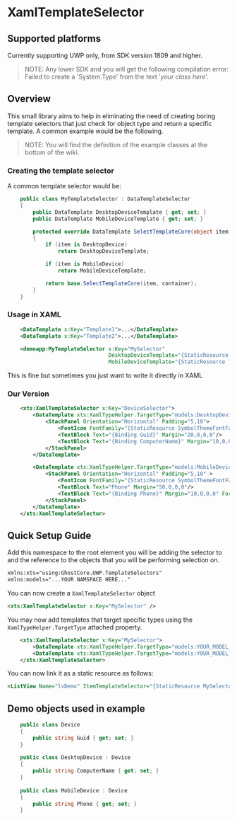 # XamlTemplateSelector

## Supported platforms

Currently supporting UWP only, from SDK version 1809 and higher.
> NOTE: Any lower SDK and you will get the following compilation error:
>       Failed to create a 'System.Type' from the text '*your class here*'.

## Overview

This small library aims to help in eliminating the need of creating boring template selectors that just check for object type and return a specific template. A common example would be the following.

> NOTE: You will find the definition of the example classes at the bottom of the wiki.

### Creating the template selector

A common template selector would be: 

```csharp
    public class MyTemplateSelector : DataTemplateSelector
    {
        public DataTemplate DesktopDeviceTemplate { get; set; }
        public DataTemplate MobileDeviceTemplate { get; set; }

        protected override DataTemplate SelectTemplateCore(object item, DependencyObject container)
        {
            if (item is DesktopDevice)
                return DesktopDeviceTemplate;

            if (item is MobileDevice)
                return MobileDeviceTemplate;

            return base.SelectTemplateCore(item, container);
        }
    }
```

### Usage in XAML
```xml
    <DataTemplate x:Key="Template1">...</DataTemplate>
    <DataTemplate x:Key="Template2">...</DataTemplate>

    <demoapp:MyTemplateSelector x:Key="MySelector" 
                                DesktopDeviceTemplate="{StaticResource Template1}"
                                MobileDeviceTemplate="{StaticResource Template1}"/>
```

This is fine but sometimes you just want to write it directly in XAML

### Our Version
```xml
    <xts:XamlTemplateSelector x:Key="DeviceSelector">
        <DataTemplate xts:XamlTypeHelper.TargetType="models:DesktopDevice">
            <StackPanel Orientation="Horizontal" Padding="5,10">
                <FontIcon FontFamily="{StaticResource SymbolThemeFontFamily}" Glyph="&#xEC77;"/>
                <TextBlock Text="{Binding Guid}" Margin="20,0,0,0"/>
                <TextBlock Text="{Binding ComputerName}" Margin="10,0,0,0"/>
            </StackPanel>
        </DataTemplate>

        <DataTemplate xts:XamlTypeHelper.TargetType="models:MobileDevice">
            <StackPanel Orientation="Horizontal" Padding="5,10" >
                <FontIcon FontFamily="{StaticResource SymbolThemeFontFamily}" Glyph="&#xE8CC;"/>
                <TextBlock Text="Phone" Margin="50,0,0,0"/>
                <TextBlock Text="{Binding Phone}" Margin="10,0,0,0" Foreground="Gray"/>
            </StackPanel>
        </DataTemplate>
    </xts:XamlTemplateSelector>
```
## Quick Setup Guide

Add this namespace to the root element you will be adding the selector to and the reference to the objects that you will be performing selection on.

```xml
xmlns:xts="using:GhostCore.UWP.TemplateSelectors"
xmlns:models="...YOUR NAMSPACE HERE..."
```

You can now create a `XamlTemplateSelector` object
```xml
<xts:XamlTemplateSelector x:Key="MySelector" />
```

You may now add templates that target specific types using the `XamlTypeHelper.TargetType` attached property.

```xml
    <xts:XamlTemplateSelector x:Key="MySelector">
        <DataTemplate xts:XamlTypeHelper.TargetType="models:YOUR_MODEL_HERE1">...</DataTemplate>
        <DataTemplate xts:XamlTypeHelper.TargetType="models:YOUR_MODEL_HERE2">...</DataTemplate>
    </xts:XamlTemplateSelector>
```

You can now link it as a static resource as follows:
```xml
<ListView Name="lvDemo" ItemTemplateSelector="{StaticResource MySelector}" />
```

## Demo objects used in example

```csharp
    public class Device
    {
        public string Guid { get; set; }
    }
    
    public class DesktopDevice : Device
    {
        public string ComputerName { get; set; }
    }
    
    public class MobileDevice : Device
    {
        public string Phone { get; set; }
    }
```
